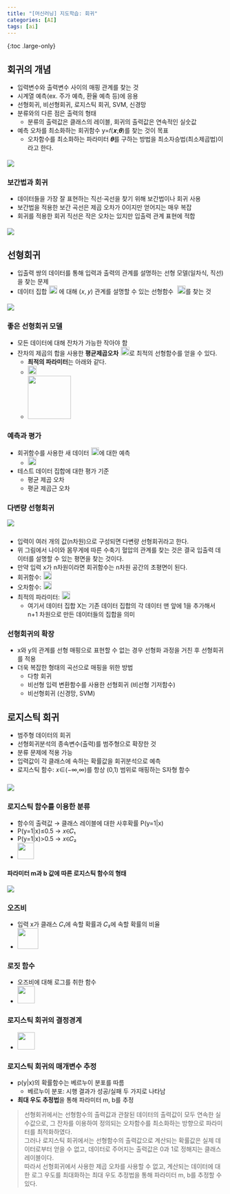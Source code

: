 ```yaml
---
title: "[머신러닝] 지도학습: 회귀"
categories: [AI]
tags: [ai]
---
```


{:toc .large-only}

## 회귀의 개념

- 입력변수와 출력변수 사이의 매핑 관계를 찾는 것
- 시계열 예측(ex. 주가 예측, 환율 예측 등)에 응용
- 선형회귀, 비선형회귀, 로지스틱 회귀, SVM, 신경망
- 분류와의 다른 점은 출력의 형태
  - 분류의 출력값은 클래스의 레이블, 회귀의 출력값은 연속적인 실숫값
- 예측 오차를 최소화하는 회귀함수 y=𝑓(𝒙;𝜽)를 찾는 것이 목표
  - 오차함수를 최소화하는 파라미터 𝜽를 구하는 방법을 최소자승법(최소제곱법)이라고 한다.

<img src="../../assets/img/blog/2024-11-09-machine_learning4_01.png" style="margin-top:5px;">

### 보간법과 회귀

- 데이터들을 가장 잘 표현하는 직선·곡선을 찾기 위해 보간법이나 회귀 사용
- 보간법을 적용한 보간 곡선은 제곱 오차가 0이지만 얻어지는 매우 복잡
- 회귀를 적용한 회귀 직선은 작은 오차는 있지만 입출력 관계 표현에 적합

<img src="../../assets/img/blog/2024-11-09-machine_learning4_02.png" style="margin-top:5px;">

## 선형회귀

- 입출력 쌍의 데이터를 통해 입력과 출력의 관계를 설명하는 선형 모델(일차식, 직선)을 찾는 문제
- <span><span style="margin-right:5px;">데이터 집합</span><img src="../../assets/img/blog/2024-11-09-machine_learning4_03.png" style="width:auto;height:19px;">
  <span style="margin-right:5px;">에 대해 (𝑥, 𝑦) 관계를 설명할 수 있는 선형함수</span>
  <img src="../../assets/img/blog/2024-11-09-machine_learning4_04.png" style="width:auto;height:19px;"><span>를 찾는 것</span></span>

<img src="../../assets/img/blog/2024-11-09-machine_learning4_05.png" style="margin-top:5px;">

### 좋은 선형회귀 모델

- 모든 데이터에 대해 잔차가 가능한 작아야 함
- <span><span style="margin-right:5px;">잔차의 제곱의 합을 사용한 **평균제곱오차**</span><img src="../../assets/img/blog/2024-11-09-machine_learning4_06.png" style="width:auto;height:20px;"><span>로 최적의 선형함수를 얻을 수 있다.</span></span>
  - **최적의 파라미터**는 아래와 같다.
  - <img src="../../assets/img/blog/2024-11-09-machine_learning4_07.png" style="width:auto;height:20px;">
  - <img src="../../assets/img/blog/2024-11-09-machine_learning4_08.png" style="width:auto;height:100px;">

### 예측과 평가

- <span><span style="margin-right:5px;">회귀함수를 사용한 새 데이터</span><img src="../../assets/img/blog/2024-11-09-machine_learning4_09.png" style="width:auto;height:18px;"><span>에 대한 예측</span></span>
  - <img src="../../assets/img/blog/2024-11-09-machine_learning4_10.png" style="width:auto;height:19px;">
- 테스트 데이터 집합에 대한 평가 기준
  - 평균 제곱 오차
  - 평균 제곱근 오차

### 다변량 선형회귀

<img src="../../assets/img/blog/2024-11-09-machine_learning4_11.png" style="margin-bottom:10px;">

- 입력이 여러 개의 값(n차원)으로 구성되면 다변량 선형회귀라고 한다.
- 위 그림에서 나이와 몸무게에 따른 수축기 혈압의 관계를 찾는 것은 결국 입출력 데이터를 설명할 수 있는 평면을 찾는 것이다.
- 만약 입력 x가 n차원이라면 회귀함수는 n차원 공간의 초평면이 된다.
- <span><span style="margin-right:5px;">회귀함수:</span><img src="../../assets/img/blog/2024-11-09-machine_learning4_12.png" style="width:auto;height:19px;"></span>
- <span><span style="margin-right:5px;">오차함수:</span><img src="../../assets/img/blog/2024-11-09-machine_learning4_13.png" style="width:auto;height:19px;"></span>
- <span><span style="margin-right:5px;">최적의 파라미터:</span><img src="../../assets/img/blog/2024-11-09-machine_learning4_14.png" style="width:auto;height:19px;"></span>
  - 여기서 데이터 집합 X는 기존 데이터 집합의 각 데이터 맨 앞에 1을 추가해서 n+1 차원으로 만든 데이터들의 집합을 의미

### 선형회귀의 확장

- x와 y의 관계를 선형 매핑으로 표현할 수 없는 경우 선형화 과정을 거친 후 선형회귀를 적용
- 더욱 복잡한 형태의 곡선으로 매핑을 위한 방법
  - 다항 회귀
  - 비선형 입력 변환함수를 사용한 선형회귀 (비선형 기저함수)
  - 비선형회귀 (신경망, SVM)

## 로지스틱 회귀

- 범주형 데이터의 회귀
- 선형회귀분석의 종속변수(출력)를 범주형으로 확장한 것
- 분류 문제에 적용 가능
- 입력값이 각 클래스에 속하는 확률값을 회귀분석으로 예측
- 로지스틱 함수: 𝑥∈(−∞,∞)를 항상 (0,1) 범위로 매핑하는 S자형 함수

<img src="../../assets/img/blog/2024-11-09-machine_learning4_15.png" style="margin-top:10px;">

### 로지스틱 함수를 이용한 분류

- 함수의 출력값 → 클래스 레이블에 대한 사후확률 P(y=1\|x)
- P(y=1\|x)≤0.5 → 𝑥∈𝐶₁
- P(y=1\|x)>0.5 → 𝑥∈𝐶₂
- <img src="../../assets/img/blog/2024-11-09-machine_learning4_16.png" style="width:auto;height:38px;">

#### 파라미터 m과 b 값에 따른 로지스틱 함수의 형태

<img src="../../assets/img/blog/2024-11-09-machine_learning4_17.png">

### 오즈비

- 입력 x가 클래스 𝐶₁에 속할 확률과 𝐶₂에 속할 확률의 비율
- <img src="../../assets/img/blog/2024-11-09-machine_learning4_18.png" style="width:auto;height:48px;">

### 로짓 함수

- 오즈비에 대해 로그를 취한 함수
- <img src="../../assets/img/blog/2024-11-09-machine_learning4_19.png" style="width:auto;height:40px;">

### 로지스틱 회귀의 결정경계

- <img src="../../assets/img/blog/2024-11-09-machine_learning4_20.png" style="width:auto;height:40px;">

### 로지스틱 회귀의 매개변수 추정

- p(y\|x)의 확률함수는 베르누이 분포를 따름
  - 베르누이 분포: 시행 결과가 성공/실패 두 가지로 나타남
- **최대 우도 추정법**을 통해 파라미터 m, b를 추정

> 선형회귀에서는 선형함수의 출력값과 관찰된 데이터의 출력값이 모두 연속한 실수값으로, 그 잔차를 이용하여 정의되는 오차함수를 최소화하는 방향으로 파라미터를 최적화하였다.<br/>
> 그러나 로지스틱 회귀에서는 선형함수의 출력값으로 계산되는 확률값은 실제 데이터로부터 얻을 수 없고, 데이터로 주어지는 출력값은 0과 1로 정해지는 클래스 레이블이다.<br/>
> 따라서 선형회귀에서 사용한 제곱 오차를 사용할 수 없고, 계산되는 데이터에 대한 로그 우도를 최대화하는 최대 우도 추정법을 통해 파라미터 m, b를 추정할 수 있다.
